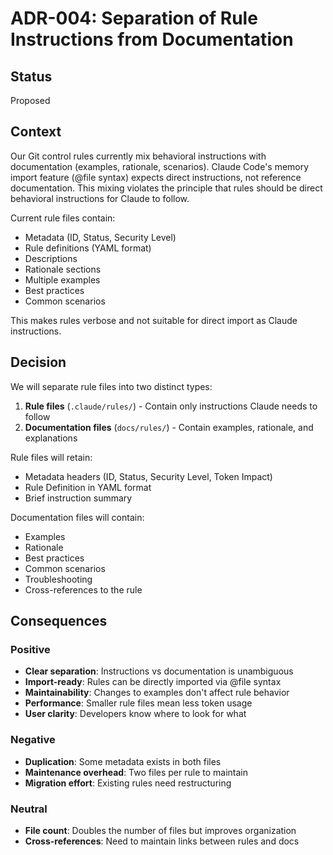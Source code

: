 # ADR-004: Separation of Rule Instructions from Documentation

## Status
Proposed

## Context
Our Git control rules currently mix behavioral instructions with documentation (examples, rationale, scenarios). Claude Code's memory import feature (@file syntax) expects direct instructions, not reference documentation. This mixing violates the principle that rules should be direct behavioral instructions for Claude to follow.

Current rule files contain:
- Metadata (ID, Status, Security Level)
- Rule definitions (YAML format)
- Descriptions
- Rationale sections
- Multiple examples
- Best practices
- Common scenarios

This makes rules verbose and not suitable for direct import as Claude instructions.

## Decision
We will separate rule files into two distinct types:
1. **Rule files** (`.claude/rules/`) - Contain only instructions Claude needs to follow
2. **Documentation files** (`docs/rules/`) - Contain examples, rationale, and explanations

Rule files will retain:
- Metadata headers (ID, Status, Security Level, Token Impact)
- Rule Definition in YAML format
- Brief instruction summary

Documentation files will contain:
- Examples
- Rationale
- Best practices
- Common scenarios
- Troubleshooting
- Cross-references to the rule

## Consequences

### Positive
- **Clear separation**: Instructions vs documentation is unambiguous
- **Import-ready**: Rules can be directly imported via @file syntax
- **Maintainability**: Changes to examples don't affect rule behavior
- **Performance**: Smaller rule files mean less token usage
- **User clarity**: Developers know where to look for what

### Negative
- **Duplication**: Some metadata exists in both files
- **Maintenance overhead**: Two files per rule to maintain
- **Migration effort**: Existing rules need restructuring

### Neutral
- **File count**: Doubles the number of files but improves organization
- **Cross-references**: Need to maintain links between rules and docs